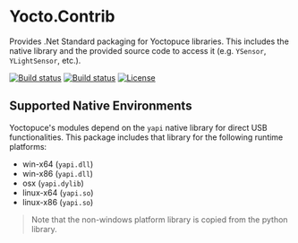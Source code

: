 # Yocto.Contrib

Provides .Net Standard packaging for Yoctopuce libraries. This includes the native library and the provided source code to access it (e.g. `YSensor`, `YLightSensor`, etc.). 

[![Build status](https://img.shields.io/nuget/v/Yocto.Contrib.svg?maxAge=2592000&style=flat-square)](https://ci.appveyor.com/project/Silvenga/yocto-contrib)
[![Build status](https://img.shields.io/appveyor/ci/Silvenga/yocto-contrib.svg?maxAge=2592000&style=flat-square)](https://ci.appveyor.com/project/Silvenga/yocto-contrib)
[![License](https://img.shields.io/github/license/Silvenga/Yocto.Contrib.svg?style=flat-square)](https://github.com/Silvenga/Yocto.Contrib/blob/master/LICENSE)

## Supported Native Environments

Yoctopuce's modules depend on the `yapi` native library for direct USB functionalities. This package includes that library for the following runtime platforms:

- win-x64 (`yapi.dll`)
- win-x86 (`yapi.dll`)
- osx (`yapi.dylib`)
- linux-x64 (`yapi.so`)
- linux-x86 (`yapi.so`)

> Note that the non-windows platform library is copied from the python library.